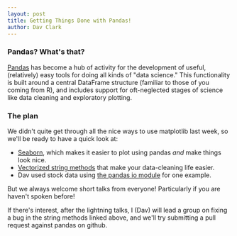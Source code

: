 ```yaml
---
layout: post
title: Getting Things Done with Pandas!
author: Dav Clark
---
```

### Pandas? What's that?

[Pandas](http://pandas.pydata.org) has become a hub of activity for the
development of useful, (relatively) easy tools for doing all kinds of "data
science." This functionality is built around a central DataFrame structure
(familiar to those of you coming from R), and includes support for oft-neglected
stages of science like data cleaning and exploratory plotting.

### The plan

We didn't quite get through all the nice ways to use matplotlib last week, so
we'll be ready to have a quick look at:

 - [Seaborn](http://www.stanford.edu/~mwaskom/software/seaborn/), which makes it
   easier to plot using pandas *and* make things look nice.
 - [Vectorized string
   methods](http://pandas-docs.github.io/pandas-docs-travis/basics.html#vectorized-string-methods)
   that make your data-cleaning life easier.
 - Dav used stock data using [the pandas io
   module](http://pandas.pydata.org/pandas-docs/stable/remote_data.html) for one
   example.

But we always welcome short talks from everyone! Particularly if you are haven't
spoken before!

If there's interest, after the lightning talks, I (Dav) will lead a group on
fixing a bug in the string methods linked above, and we'll try submitting a pull
request against pandas on github.
